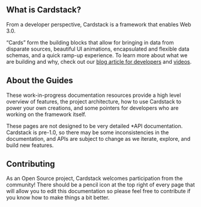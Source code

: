 
## What is Cardstack?

From a developer perspective, Cardstack is a framework that enables Web 3.0.

“Cards” form the building blocks that allow for bringing in data from disparate sources, beautiful UI animations, encapsulated and flexible data schemas, and a quick ramp-up experience.
To learn more about what we are building and why, check out our
[blog article for developers](https://medium.com/cardstack/a-decentralized-software-ecosystem-created-for-and-by-its-users-afb907a5ff91)
and
[videos](https://cardstack.com/media).

## About the Guides

These work-in-progress documentation resources provide a high level overview of features, the project architecture, how to use Cardstack to power your own creations, and some pointers for developers who are working on the framework itself.

These pages are not designed to be very detailed *API documentation. Cardstack is pre-1.0, so there may be some inconsistencies in the documentation, and APIs are subject to change as we iterate, explore, and build new features.

## Contributing

As an Open Source project, Cardstack welcomes participation from the community! There should be a pencil icon at the top right of every page that will allow you to edit this documentation so please feel free to contribute if you know how to make things a bit better.
